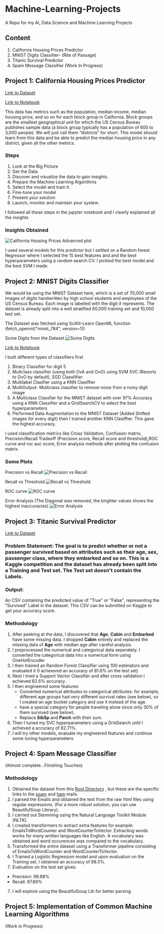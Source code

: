 # Machine-Learning-Projects

A Repo for my AI, Data Science and Machine Learning Projects

## Content
1. California Housing Prices Predictor
2. MNIST Digits Classifier- (Rite of Passage)
3. Titanic Survival Predictor
4. Spam Message Classifier (Work In Progress)

## Project 1: California Housing Prices Predictor

[Link to Dataset](https://raw.githubusercontent.com/ageron/handson-ml/master/)

[Link to Notebook](california-housing-prices-prediction\ch2_housing_prices_exercise.ipynb)

This data has metrics such as the population, median income, median housing price, and so on for each block group in California. 
Block groups are the smallest geographical unit for which the US Census Bureau publishes sample data (a block group typically has a population of 600 to 3,000 people). We will just call them “districts” for short. This model should learn from this data and be able to predict the median housing price in any district, given all the other metrics.

### Steps
1. Look at the Big Picture
2. Get the Data
3. Discover and visualize the data to gain insights.
4. Prepare the Machine Learning Algorithms
5. Select the model and train it.
6. Fine-tune your model
7. Present your solution
8. Launch, monitor and maintain your system.

I followed all these steps in the jupyter notebook and I clearly explained all the insights

### Insights Obtained

![California Housing Prices Advanced plot](/california-housing-prices-prediction/images/end_to_end_project_practice/california_housing_prices_advanced_plt.png)


I used several models for this predictor but I settled on a Random forest Regressor where I selected the 15 best features and and the best hyperparameters using a random search CV. I pickled the best model and the best SVM I made.


## Project 2: MNIST Digits Classifier

We would be using the MNIST Dataset here,  which is a set of 70,000 small images of digits handwritten by high school students and employees of the US Census Bureau. Each image is labelled with the digit it represents. The dataset is already split into a well stratified 60,000 training set and 10,000 test set.

The Dataset was fetched using SciKit-Learn OpenML function (fetch_openml("mnist_784", version=1))


Some Digits from the Dataset
![Some Digits](/mnist-digits-classification/images/classification/more_digits_plot.jpg)



[Link to Notebook](mnist-digits-classification\mnist_dataset_classifcation.ipynb)

I built different types of classifiers first
1. Binary Classifier for digit 5
2. Multclass classifier (using both OvA and OvO) using SVM SVC (Resorts to OvO by default), SGD Classfifier
3. Multilabel Clasifier using a KNN Clasiffier
4. MultiOutput- Multiclass classfier to remove noise from a noisy digit image
5. A Multiclass Classfier for the MNIST dataset with over 97% Accuracy using a KNN Classifier and a GridSearchCV to select the best hyperparameters
6. Performed Data Augmentation to the MNIST Dataset (Added Shifted images for every digit) then I trained another KNN Clasiffier. This gave the highest accuracy.

I used classification metrics like Cross Validation, Confusion matrix, Precision/Recall Tradeoff (Precision score, Recall score and threshold),ROC curve and roc auc score, Error analysis methods after plotting the confusion matrix.

### Some Plots

Precision vs Recall
![Precision vs Recall](/mnist-digits-classification/images/classification/precision_vs_recall_plot.jpg)


Recall vs Threshold
![Recall vs Threshold](/mnist-digits-classification/images/classification/precision_recall_vs_threshold_plot.jpg)


ROC curve
![ROC curve](/mnist-digits-classification/images/classification/roc_curve_comparison_plot.jpg)


Error Analysis (The Diagonal was removed, the brighter values shows the highest inaccuracies)
![Error Analysis](/mnist-digits-classification/images/classification/conf_matrix_errors_colour_plot.jpg)




## Project 3: Titanic Survival Predictor

[Link to Dataset](https://raw.githubusercontent.com/ageron/handson-ml2/master/datasets/titanic/)

### **Problem Statement**: The goal is to predict whether or not a passenger survived based on attributes such as their age, sex, passenger class, where they embarked and so on. This is a Kaggle competition and the dataset has already been split into a Training and Test set. The Test set doesn't contain the Labels.

### Output: 
An CSV containing the predicted value of "True" or "False", representing the "Survived" Label in the dataset. This CSV can be submitted on Kaggle to get your accuracy score.

### Methodology
1. After peeking at the data, I discovered that **Age**, **Cabin** and **Embarked** have some missing data. I dropped **Cabin** entirely and replaced the missing data of **Age** with median age after careful analysis.
2. I preprocessed the numerical and categorical data seperately. I converted the categorical data into a numerical form using OneHotEncoder
3. I then trained an Random Forest Classifier using 100 estimators and evaluated it (I acheieved an accuracy of 81.6% on the test set)
4. Next I tried a Support Vector Classifier and after cross validation I achieved 82.6% accuracy .
5. I then engineered some features:  
    * Converted numerical attributes to categorical attributes: for example, different age groups had very different survival rates (see below), so I created an age bucket category and use it instead of the age.
    * have a special category for people traveling alone since only 30% of them survived (see below).
    * Replace **SibSp** and **Parch** with their sum.
6. Then I tuned my SVC hyperparameters using a GridSearch until I achieved a accuracy of 82.71%.
7. I will try other models, evaluate my engineered features and continue some tuning hyperparameters



## Project 4: Spam Message Classifier

(Almost complete...Finishing Touches)

### Methodology
1. Obtained the dataset from this [Root Directory](http://spamassassin.apache.org/old/publiccorpus/) , but these are the specific links to the [spam](http://spamassassin.apache.org/old/publiccorpus/20030228_spam.tar.bz2) and [ham](http://spamassassin.apache.org/old/publiccorpus/20030228_easy_ham.tar.bz2) mails.
2. I parsed the Emails and obtained the text from the raw html files using regular expressions. (For a more robust solution, you can use BeautifulSoup Library).
3. I carried out Stemming using the Natural Language Toolkit Module (NLTK). 
4. I created transformers to extract extra features for example: EmailsToWordCounter and WordCounterToVector. Extracting words works for many written languages like English. A vocabulary was obtained and word occurences was compared to the vocabulary.
5. Transformed the entire dataset using a Transformer pipeline consisting of EmailsToWordCounter and WordCounterToVector.
6. I Trained a Logistic Regression model and upon evaluation on the Training set, I obtained an accuracy of 98.5%.
7. Evaluation on the test set gives: 
- Precision: 96.88%
- Recall: 97.89%
7. I will explore using the BeautifulSoup Lib for better parsing.

## Project  5: Implementation of Common Machine Learning Algorithms

(Work in Progress)








